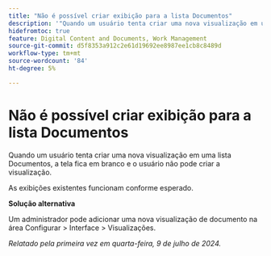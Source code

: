 ```yaml
---
title: "Não é possível criar exibição para a lista Documentos"
description: '"Quando um usuário tenta criar uma nova visualização em uma lista Documentos, a tela fica em branco e o usuário não pode criar a visualização. ”'
hidefromtoc: true
feature: Digital Content and Documents, Work Management
source-git-commit: d5f8353a912c2e61d19692ee8987ee1cb8c8489d
workflow-type: tm+mt
source-wordcount: '84'
ht-degree: 5%

---
```



# Não é possível criar exibição para a lista Documentos

Quando um usuário tenta criar uma nova visualização em uma lista Documentos, a tela fica em branco e o usuário não pode criar a visualização.

As exibições existentes funcionam conforme esperado.

**Solução alternativa**

Um administrador pode adicionar uma nova visualização de documento na área Configurar > Interface > Visualizações.

_Relatado pela primeira vez em quarta-feira, 9 de julho de 2024._
